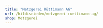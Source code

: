 ```yaml
---
title: "Metzgerei Rüttimann AG"
url: /hildisrieden/metzgerei-ruettimann-ag/
shop: Metzgerei
---
```

